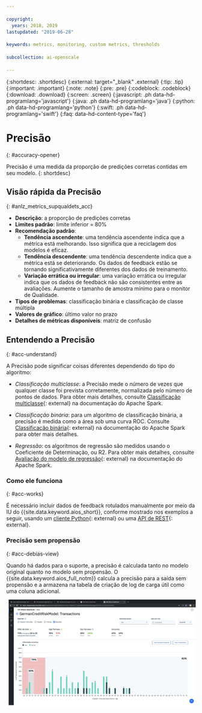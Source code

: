 ```yaml
---

copyright:
  years: 2018, 2019
lastupdated: "2019-06-28"

keywords: metrics, monitoring, custom metrics, thresholds

subcollection: ai-openscale

---
```


{:shortdesc: .shortdesc}
{:external: target="_blank" .external}
{:tip: .tip}
{:important: .important}
{:note: .note}
{:pre: .pre}
{:codeblock: .codeblock}
{:download: .download}
{:screen: .screen}
{:javascript: .ph data-hd-programlang='javascript'}
{:java: .ph data-hd-programlang='java'}
{:python: .ph data-hd-programlang='python'}
{:swift: .ph data-hd-programlang='swift'}
{:faq: data-hd-content-type='faq'}

# Precisão
{: #accuracy-opener}

Precisão é uma medida da proporção de predições corretas contidas em seu modelo.
{: shortdesc}

## Visão rápida da Precisão
{: #anlz_metrics_supqualdets_acc}

- **Descrição**: a proporção de predições corretas
- **Limites padrão**: limite inferior = 80%
- **Recomendação padrão**:
   - **Tendência ascendente**: uma tendência ascendente indica que a métrica está melhorando. Isso significa que a reciclagem dos modelos é eficaz.
   - **Tendência descendente**: uma tendência descendente indica que a métrica está se deteriorando. Os dados de feedback estão se tornando significativamente diferentes dos dados de treinamento.
   - **Variação errática ou irregular**: uma variação errática ou irregular indica que os dados de feedback não são consistentes entre as avaliações. Aumente o tamanho de amostra mínimo para o monitor de Qualidade.
- **Tipos de problemas**: classificação binária e classificação de classe múltipla
- **Valores de gráfico**: último valor no prazo
- **Detalhes de métricas disponíveis**: matriz de confusão


## Entendendo a Precisão
{: #acc-understand}

A Precisão pode significar coisas diferentes dependendo do tipo do algoritmo:

- *Classificação multiclasse*: a Precisão mede o número de vezes que qualquer classe foi prevista corretamente, normalizada pelo número de pontos de dados. Para obter mais detalhes, consulte [Classificação multiclasse](https://spark.apache.org/docs/2.1.0/mllib-evaluation-metrics.html#multiclass-classification){: external} na documentação do Apache Spark.

- *Classificação binária*: para um algoritmo de classificação binária, a precisão é medida como a área sob uma curva ROC. Consulte [Classificação binária](https://spark.apache.org/docs/2.1.0/mllib-evaluation-metrics.html#binary-classification){: external} na documentação do Apache Spark para obter mais detalhes.

- *Regressão*: os algoritmos de regressão são medidos usando o Coeficiente de Determinação, ou R2. Para obter mais detalhes, consulte [Avaliação do modelo de regressão](https://spark.apache.org/docs/2.1.0/mllib-evaluation-metrics.html#regression-model-evaluation){: external} na documentação do Apache Spark.

### Como ele funciona
{: #acc-works}

É necessário incluir dados de feedback rotulados manualmente por meio da IU do {{site.data.keyword.aios_short}}, conforme mostrado nos exemplos a seguir, usando um [cliente Python](http://ai-openscale-python-client.mybluemix.net/#feedbacklogging){: external} ou uma [API de REST](https://cloud.ibm.com/apidocs/ai-openscale#post-feedback-payload){: external}.

### Precisão sem propensão
{: #acc-debias-view}

Quando há dados para o suporte, a precisão é calculada tanto no modelo original quanto no modelo sem propensão. O {{site.data.keyword.aios_full_notm}} calcula a precisão para a saída sem propensão e a armazena na tabela de criação de log de carga útil como uma coluna adicional.

![uma visualização de modelo aparece com precisão calculada para os modelos original e sem propensão](images/debiased-accuracy.png)
